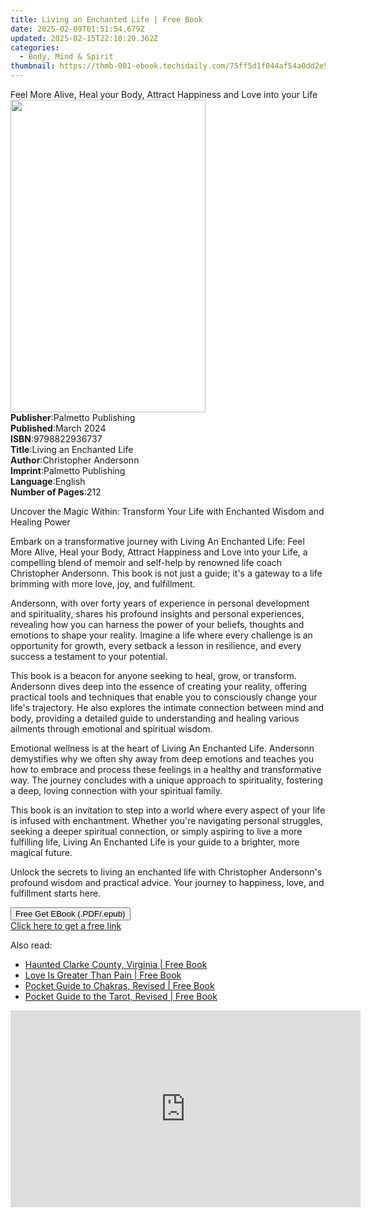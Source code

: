 ```yaml
---
title: Living an Enchanted Life | Free Book
date: 2025-02-09T01:51:54.679Z
updated: 2025-02-15T22:18:20.362Z
categories:
  - Body, Mind & Spirit
thumbnail: https://thmb-001-ebook.techidaily.com/75ff5d1f044af54a0dd2e5d0c2842f04084c87656678cb86e2b311cf8f438f16.jpg
---
```

<main id="book-container">
  <div class="flex flex-col">
    <div class="book-brief flex-1 py-6 px-4 sm:p-6 md:py-10 md:px-8">
      <!-- brief-->
      <div class="book-brief-main">
        Feel More Alive, Heal your Body, Attract Happiness and Love into your
        Life
      </div>
    </div>
    <div
      class="book-meta-info flex-1 grid gap-4 col-start-1 col-end-3 row-start-1 sm:mb-6 sm:grid-cols-4 lg:gap-6 lg:col-start-2 lg:row-end-6 lg:row-span-6 lg:mb-0"
    >
      <div
        class="book-meta-info-left place-content-center mt-4 p-4 text-sm leading-6 col-start-2 col-span-2 dark:text-slate-400"
      >
        <img
          class="w-full h-500 object-cover rounded-lg sm:h-255 sm:col-span-2 lg:col-span-full"
          src="https://img-001-ebook.techidaily.com/35cdee4ad72c333aa61f0d8e6bf9d94d6216d1dd685151c60c5c19183e2f86cb.jpg"
          alt=""
          width="312"
          height="500"
        />
      </div>
      <div
        class="book-meta-info-right mt-2 col-start-1 row-start-2 col-span-3 self-center"
      >
        <!-- meta data  -->
        <div class="flex flex-col px-4 md:px-8">
          <div class="flex-1">
            <strong>Publisher</strong>:<span class="px-2"
              >Palmetto Publishing</span
            >
          </div>
          <div class="flex-1">
            <strong>Published</strong>:<span class="px-2">March 2024</span>
          </div>
          <div class="flex-1">
            <strong>ISBN</strong>:<span class="px-2">9798822936737</span>
          </div>
          <div class="flex-1">
            <strong>Title</strong>:<span class="px-2"
              >Living an Enchanted Life</span
            >
          </div>
          <div class="flex-1">
            <strong>Author</strong>:<span class="px-2"
              >Christopher Andersonn</span
            >
          </div>
          <div class="flex-1">
            <strong>Imprint</strong>:<span class="px-2"
              >Palmetto Publishing</span
            >
          </div>
          <div class="flex-1">
            <strong>Language</strong>:<span class="px-2">English</span>
          </div>
          <div class="flex-1">
            <strong>Number of Pages</strong>:<span class="px-2">212</span>
          </div>
        </div>
      </div>
    </div>
    <div class="book-description flex-1 py-6 px-4 sm:p-6 md:py-10 md:px-8">
      <div class="book-description-main">
        <div accordion-content="" id="description">
          <p>
            Uncover the Magic Within: Transform Your Life with Enchanted Wisdom
            and Healing Power
          </p>
          <p>
            Embark on a transformative journey with&nbsp;Living An Enchanted
            Life: Feel More Alive, Heal your Body, Attract Happiness and Love
            into your Life, a compelling blend of memoir and self-help by
            renowned life coach Christopher Andersonn. This book is not just a
            guide; it's a gateway to a life brimming with more love, joy, and
            fulfillment.&nbsp;
          </p>
          <p>
            Andersonn, with over forty years of experience in personal
            development and spirituality, shares his profound insights and
            personal experiences, revealing how you can harness the power of
            your beliefs, thoughts and emotions to shape your reality. Imagine a
            life where every challenge is an opportunity for growth, every
            setback a lesson in resilience, and every success a testament to
            your potential.
          </p>
          <p>
            This book is a beacon for anyone seeking to heal, grow, or
            transform. Andersonn dives deep into the essence of creating your
            reality, offering practical tools and techniques that enable you to
            consciously change your life's trajectory. He also explores the
            intimate connection between mind and body, providing a detailed
            guide to understanding and healing various ailments through
            emotional and spiritual wisdom.
          </p>
          <p>
            Emotional wellness is at the heart of&nbsp;Living An Enchanted Life.
            Andersonn demystifies why we often shy away from deep emotions and
            teaches you how to embrace and process these feelings in a healthy
            and transformative way. The journey concludes with a unique approach
            to spirituality, fostering a deep, loving connection with your
            spiritual family.
          </p>
          <p>
            This book is an invitation to step into a world where every aspect
            of your life is infused with enchantment. Whether you're navigating
            personal struggles, seeking a deeper spiritual connection, or simply
            aspiring to live a more fulfilling life,&nbsp;Living An Enchanted
            Life&nbsp;is your guide to a brighter, more magical future.
          </p>
          <p>
            Unlock the secrets to living an enchanted life with Christopher
            Andersonn's profound wisdom and practical advice. Your journey to
            happiness, love, and fulfillment starts here.
          </p>
        </div>
        <div class="accordion-fader"></div>
      </div>
    </div>
    <div class="book-excerpts flex-1 py-6 px-4 sm:p-6 md:py-10 md:px-8"></div>
    <div
      class="book-about-author flex-1 py-6 px-4 sm:p-6 md:py-10 md:px-8"
    ></div>
    <div class="book-free-get flex-1 py-6 px-4 sm:p-6 md:py-10 md:px-8">
      <button
        id="btn-free-get"
        class="bg-blue-500 hover:bg-blue-700 text-white font-bold py-2 px-4 rounded"
      >
        Free Get EBook (.PDF/.epub)
      </button>
      <div id="countdown-display" class="px-2 text-lg mt-2"></div>
      <a
        id="free-link"
        class="hidden bg-blue-500 hover:bg-blue-700 text-white font-bold py-2 px-4 rounded"
        href="https://www.ebooks.com/en-us/book/211245824/living-an-enchanted-life/christopher-andersonn/"
        target="_blank"
        >Click here to get a free link</a
      >
    </div>
    <script>
      let countdownTime = 0;
      let countdownInterval = null;
      document
        .getElementById('btn-free-get')
        .addEventListener('click', startCountdown);
      function startCountdown() {
        countdownTime = new Date().getTime() + 60000 * 3;
        countdownInterval = setInterval(updateCountdown, 1000);
        document.getElementById('btn-free-get').disabled = true;
        document
          .getElementById('btn-free-get')
          .classList.add('bg-gray-500', 'cursor-not-allowed');
      }
      function updateCountdown() {
        let currentTime = new Date().getTime();
        let timeLeft = countdownTime - currentTime;
        let secondsLeft = Math.floor(timeLeft / 1000);
        document.getElementById('countdown-display').innerHTML =
          `Remaining time: ${secondsLeft} seconds.`;
        if (secondsLeft <= 0) {
          clearInterval(countdownInterval);
          document.getElementById('btn-free-get').classList.add('hidden');
          document.getElementById('free-link').classList.remove('hidden');
          document.getElementById('countdown-display').innerHTML = '';
        }
      }
    </script>
  </div>
</main>

<ins class="adsbygoogle"
      style="display:block"
      data-ad-client="ca-pub-7571918770474297"
      data-ad-slot="8358498916"
      data-ad-format="auto"
      data-full-width-responsive="true"></ins>
    

<span class="atpl-alsoreadstyle">Also read:</span>
<div><ul>
<li><a href="https://novels-ebooks.techidaily.com/209781786-9781439667958-haunted-clarke-county-virginia/"><u>Haunted Clarke County, Virginia | Free Book</u></a></li>
<li><a href="https://novels-ebooks.techidaily.com/209780778-9781984854889-love-is-greater-than-pain/"><u>Love Is Greater Than Pain | Free Book</u></a></li>
<li><a href="https://novels-ebooks.techidaily.com/209780767-9781984857811-pocket-guide-to-chakras-revised/"><u>Pocket Guide to Chakras, Revised | Free Book</u></a></li>
<li><a href="https://novels-ebooks.techidaily.com/209780782-9781984857859-pocket-guide-to-the-tarot-revised/"><u>Pocket Guide to the Tarot, Revised | Free Book</u></a></li>
</ul></div>

<!-- affiliate ads begin -->
<iframe width="560" height="315" src="https://www.youtube.com/embed/zWYVKFk3yPQ?si=Yu7xsjIYgRiq8zHk" title="YouTube video player" frameborder="0" allow="accelerometer; autoplay; clipboard-write; encrypted-media; gyroscope; picture-in-picture; web-share" referrerpolicy="strict-origin-when-cross-origin" allowfullscreen></iframe>
<!-- affiliate ads end -->

